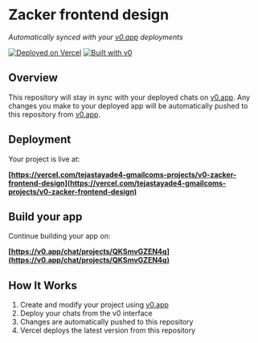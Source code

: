 # Zacker frontend design

*Automatically synced with your [v0.app](https://v0.app) deployments*

[![Deployed on Vercel](https://img.shields.io/badge/Deployed%20on-Vercel-black?style=for-the-badge&logo=vercel)](https://vercel.com/tejastayade4-gmailcoms-projects/v0-zacker-frontend-design)
[![Built with v0](https://img.shields.io/badge/Built%20with-v0.app-black?style=for-the-badge)](https://v0.app/chat/projects/QKSmvGZEN4q)

## Overview

This repository will stay in sync with your deployed chats on [v0.app](https://v0.app).
Any changes you make to your deployed app will be automatically pushed to this repository from [v0.app](https://v0.app).

## Deployment

Your project is live at:

**[https://vercel.com/tejastayade4-gmailcoms-projects/v0-zacker-frontend-design](https://vercel.com/tejastayade4-gmailcoms-projects/v0-zacker-frontend-design)**

## Build your app

Continue building your app on:

**[https://v0.app/chat/projects/QKSmvGZEN4q](https://v0.app/chat/projects/QKSmvGZEN4q)**

## How It Works

1. Create and modify your project using [v0.app](https://v0.app)
2. Deploy your chats from the v0 interface
3. Changes are automatically pushed to this repository
4. Vercel deploys the latest version from this repository
